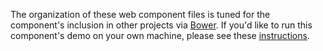 The organization of these web component files is tuned for the component's
inclusion in other projects via [Bower](http://bower.io). If you'd like to run
this component's demo on your own machine, please see these
[instructions](https://github.com/basic-web-components/components-dev/wiki/Running-Basic-Web-Component-demos).